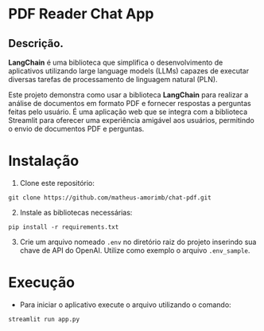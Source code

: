 # PDF Reader Chat App

## Descrição.

**LangChain** é uma biblioteca que simplifica o desenvolvimento de aplicativos utilizando large language models (LLMs) capazes de executar diversas tarefas de processamento de linguagem natural (PLN).

Este projeto demonstra como usar a biblioteca **LangChain** para realizar a análise de documentos em formato PDF e fornecer respostas a perguntas feitas pelo usuário. É uma aplicação web que se integra com a biblioteca Streamlit para oferecer uma experiência amigável aos usuários, permitindo o envio de documentos PDF e perguntas.

# Instalação

1) Clone este repositório:

```
git clone https://github.com/matheus-amorimb/chat-pdf.git
```

2) Instale as bibliotecas necessárias:

```
pip install -r requirements.txt
```

3) Crie um arquivo nomeado `.env` no diretório raiz do projeto inserindo sua chave de API do OpenAI. Utilize como exemplo o arquivo `.env_sample`.

# Execução

- Para iniciar o aplicativo execute o arquivo utilizando o comando:

```
streamlit run app.py
```


